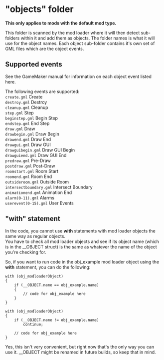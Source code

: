 # "objects" folder

**This only applies to mods with the default mod type.**

This folder is scanned by the mod loader where it will then detect sub-folders within it and add them as objects. The folder names is what it will use for the object names.
Each object sub-folder contains it's own set of GML files which are the object events.

## Supported events
See the GameMaker manual for information on each object event listed here.  

The following events are supported:  
```create.gml``` Create  
```destroy.gml``` Destroy  
```cleanup.gml``` Cleanup  
```step.gml``` Step  
```beginstep.gml``` Begin Step  
```endstep.gml``` End Step  
```draw.gml``` Draw  
```drawbegin.gml``` Draw Begin  
```drawend.gml``` Draw End  
```drawgui.gml``` Draw GUI  
```drawguibegin.gml``` Draw GUI Begin  
```drawguiend.gml``` Draw GUI End  
```predraw.gml``` Pre-Draw  
```postdraw.gml``` Post-Draw  
```roomstart.gml``` Room Start  
```roomend.gml``` Room End  
```outsideroom.gml``` Outside Room  
```intersectboundary.gml``` Intersect Boundary  
```animationend.gml``` Animation End  
```alarm(0-11).gml``` Alarms  
```userevent(0-15).gml``` User Events  

## "with" statement
In the code, you cannot use **with** statements with mod loader objects the same way as regular objects.  
You have to check all mod loader objects and see if its object name (which is in the __OBJECT struct) is the same as whatever the name of the object you're checking for.  

So, if you want to run code in the obj_example mod loader object using the **with** statement, you can do the following:
```gml
with (obj_modloaderObject)
{
	if (__OBJECT.name == obj_example.name)
	{
		// code for obj_example here
	}
}
```

```gml
with (obj_modloaderObject)
{
	if (__OBJECT.name != obj_example.name)
		continue;
		
	// code for obj_example here
}
```

Yes, this isn't very convenient, but right now that's the only way you can use it. __OBJECT might be renamed in future builds, so keep that in mind.